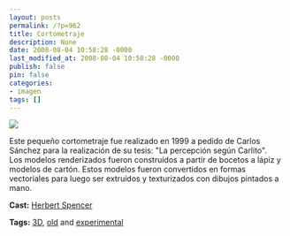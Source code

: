 ```yaml
---
layout: posts
permalink: /?p=962
title: Cortometraje
description: None
date: 2008-08-04 10:58:28 -0000
last_modified_at: 2008-08-04 10:58:28 -0000
publish: false
pin: false
categories:
- imagen
tags: []
---
```

[![](http://b.vimeocdn.com/ts/591/085/59108571_200.jpg)](http://vimeo.com/1463858)

Este pequeño cortometraje fue realizado en 1999 a pedido de Carlos Sánchez para la realización de su tesis: "La percepción según Carlito".  
Los modelos renderizados fueron construídos a partir de bocetos a lápiz y modelos de cartón. Estos modelos fueron convertidos en formas vectoriales para luego ser extruídos y texturizados con dibujos pintados a mano.

**Cast:** [Herbert Spencer](http://vimeo.com/hspencer)

**Tags:** [3D](http://vimeo.com/tag:3d), [old](http://vimeo.com/tag:old) and [experimental](http://vimeo.com/tag:experimental)
